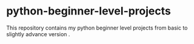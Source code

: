 # python-beginner-level-projects
This repository contains my python beginner level projects from basic to slightly advance version .
